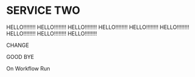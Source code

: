# SERVICE TWO

HELLO!!!!!!!!
HELLO!!!!!!!!
HELLO!!!!!!!!
HELLO!!!!!!!!
HELLO!!!!!!!!
HELLO!!!!!!!!
HELLO!!!!!!!!
HELLO!!!!!!!!
HELLO!!!!!!!!

CHANGE

GOOD BYE

On Workflow Run
